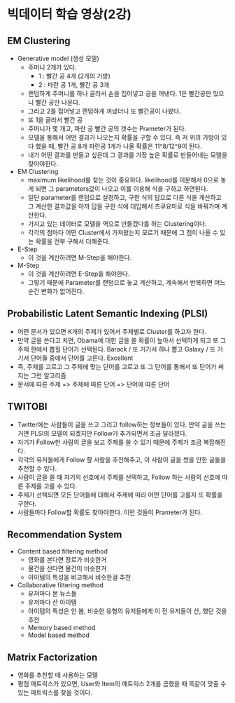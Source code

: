 # 빅데이터 학습 영상(2강)

## EM Clustering

- Generative model (생성 모델)
  - 주머니 2개가 있다.
    - 1 : 빨간 공 4개 (2개의 가방)
    - 2 : 파란 공 1개, 빨간 공 3개
  - 랜덤하게 주머니를 하나 골라서 손을 집어넣고 공을 꺼낸다. 1은 빨간공만 있으니 빨간 공만 나온다.
  - 그리고 2를 집어넣고 랜덤하게 꺼냈더니 또 빨간공이 나왔다.
  - 또 1을 골라서 빨간 공
  - 주머니가 몇 개고, 파란 공 빨간 공의 갯수는 Prameter가 된다.
  - 모델을 통해서 어떤 결과가 나오는지 확률을 구할 수 있다. 즉 저 위의 가방이 있다 했을 때, 빨간 공 8개 파란공 1개가 나올 확률은 11^8/12^9이 된다.
  - 내가 어떤 결과를 만들고 싶은데 그 결과를 가장 높은 확률로 만들어내는 모델을 찾아야한다.
- EM Clustering
  - maximum likelihood를 찾는 것이 중요하다. likelihood를 미분해서 0으로 놓게 되면 그 parameters값이 나오고 이를 이용해 식을 구하고 하면된다.
  - 일단 parameter를 랜덤으로 설정하고, 구한 식의 답으로 다른 식을 계산하고 그 계산한 결과값을 아까 답을 구한 식에 대입해서 츠쿠요미로 식을 바꿔가며 계산한다.
  - 가지고 있는 데이터로 모델을 역으로 만들겠다를 하는 Clustering이다.
  - 각각의 점마다 어떤 Cluster에서 가져왔는지 모르기 때문에 그 점이 나올 수 있는 확률을 전부 구해서 더해준다.
- E-Step
  - 이 것을 계산하려면 M-Step을 해야한다.
- M-Step
  - 이 것을 계산하려면 E-Step을 해야한다.
  - 그렇기 때문에 Parameter를 랜덤으로 놓고 계산하고, 계속해서 반복하면 어느 순간 변화가 없어진다.

## Probabilistic Latent Semantic Indexing (PLSI)

- 어떤 문서가 있으면 K개의 주제가 있어서 주제별로 Cluster를 하고자 한다.
- 만약 글을 쓴다고 치면, Obama에 대한 글을 쓸 확률이 높아서 선택하게 되고 또 그 주제 한에서 뽑힐 단어가 선택된다. Barack / 또 거기서 하나 뽑고 Galaxy / 또 거기서 단어들 중에서 단어를 고른다. Excellent
- 즉, 주제를 고르고 그 주제에 맞는 단어를 고르고 또 그 단어를 통해서 또 단어가 써지는 그런 알고리즘
- 문서에 따른 주제 => 주제에 따른 단어 => 단어에 따른 단어

## TWITOBI

- Twitter에는 사람들이 글을 쓰고 그리고 follow하는 정보들이 있다. 만약 글을 쓰는 거면 PLSI의 모델이 되겠지만 Follow가 추가되면서 조금 달라졌다.
- 자기가 Follow한 사람의 글을 보고 주제를 쓸 수 있기 때문에 주제가 조금 복잡해진다.
- 각각의 유저들에게 Follow 할 사람을 추천해주고, 이 사람이 글을 썼을 만한 글들을 추천할 수 있다.
- 사람이 글을 쓸 때 자기의 선호에서 주제를 선택하고, Follow 하는 사람의 선호에 따른 주제를 고를 수 있다.
- 주제가 선택되면 모든 단어들에 대해서 주제에 따라 어떤 단어를 고를지 또 확률을 구한다.
- 사람들마다 Follow할 확률도 찾아야한다. 이런 것들이 Prameter가 된다.

## Recommendation System

- Content based filtering method
  - 영화를 본다면 장르가 비슷한거
  - 물건을 산다면 물건이 비슷한거
  - 아이템의 특성을 비교해서 비슷한걸 추천
- Collaborative filtering method
  - 유저마다 본 뉴스들
  - 유저마다 산 아이템
  - 아이템의 특성은 안 봄, 비슷한 유형의 유저들에게 이 전 유저들이 산, 했던 것을 추천
  - Memory based method
  - Model based method

## Matrix Factorization

- 영화를 추천할 때 사용하는 모델
- 평점 매트릭스가 있으면, User와 Item의 매트릭스 2개를 곱했을 때 똑같이 맞출 수 있는 매트릭스를 찾을 것이다.